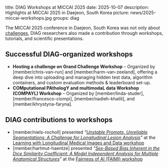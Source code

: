 title: DIAG Workshops at MICCAI 2025
date: 2025-10-07
description: Highlights at MICCAI 2025 in Daejeon, South Korea
picture: news/2025-miccai-workshops.jpg
groups: diag


The MICCAI 2025 conference in Daejeon, South Korea was not only about [challenges](https://www.diagnijmegen.nl/news/2025-miccai-challenges/), DIAG researchers also made a contribution through workshops, tutorials, and scientific presentations.  

## Successful DIAG-organized workshops

- **Hosting a challenge on Grand Challenge Workshop** – Organized by [member/chris-van-run] and [member/harm-van-zeeland], offering a deep dive into uploading and managing hidden test data, algorithm containers, and custom evaluation methods & leaderboard set-up.
- **COMputational PAthologY and multimodaL data Workshop (COMPAYL) Workshop** – Organized by [member/linda-studer], [member/francesco-ciompi], [member/nadieh-khalili], and [member/khrystyna-faryna].

## DIAG contributions to workshops

- [member/niels-rocholl] presented *"[Unstable Prompts, Unreliable Segmentations: A Challenge for Longitudinal Lesion Analysis](https://www.arxiv.org/abs/2507.19230)"* at the [Learning with Longitudinal Medical Images and Data workshop](https://ldtm-miccai.github.io/lmid2025/)
- [member/hartmut-haentze] presented *"[Sex-Based Bias Inherent in the Dice Similarity Coefficient: A Model Independent Analysis for Multiple Anatomical Structures](https://link.springer.com/chapter/10.1007/978-3-032-05870-6_13)"* at the [Fairness of AI (FAIMI) workshop](https://faimi-workshop.github.io/2025-miccai-workshop/)
